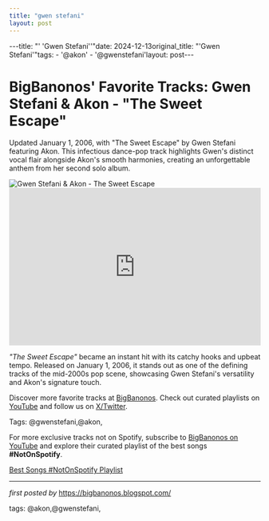 ```yaml
---
title: "gwen stefani"
layout: post
---
```

---title: "' 'Gwen Stefani''"date: 2024-12-13original_title: "'Gwen Stefani'"tags:  - '@akon'  - '@gwenstefani'layout: post---<!-- Post Title --><h1 >BigBanonos' Favorite Tracks: Gwen Stefani & Akon - "The Sweet Escape"</h1> <!-- Introductory Text --><p >Updated January 1, 2006, with "The Sweet Escape" by Gwen Stefani featuring Akon. This infectious dance-pop track highlights Gwen's distinct vocal flair alongside Akon's smooth harmonies, creating an unforgettable anthem from her second solo album.</p> <!-- Featured Image --><div > <img src="https://i.ytimg.com/vi/2QzipoIzPWU/hqdefault.jpg" alt="Gwen Stefani & Akon - The Sweet Escape" /></div> <!-- YouTube Video Embed --><div > <iframe width="100%" height="315" src="https://www.youtube.com/embed/O0lf_fE3HwA" title="Gwen Stefani - The Sweet Escape ft. Akon" frameborder="0" allow="accelerometer; autoplay; encrypted-media; gyroscope; picture-in-picture; web-share" referrerpolicy="strict-origin-when-cross-origin" allowfullscreen></iframe></div> <!-- Song Information --><div > <p><em>"The Sweet Escape"</em> became an instant hit with its catchy hooks and upbeat tempo. Released on January 1, 2006, it stands out as one of the defining tracks of the mid-2000s pop scene, showcasing Gwen Stefani's versatility and Akon's signature touch.</p></div> <!-- Footer Links --><div > <p>Discover more favorite tracks at <a href="https://bigbanonos.blogspot.com/" target="_blank">BigBanonos</a>. Check out curated playlists on <a href="https://www.youtube.com/@BigBanonos" target="_blank">YouTube</a> and follow us on <a href="https://x.com/bigbanonos" target="_blank">X/Twitter</a>.</p></div> <!-- Tags --><p >Tags: @gwenstefani,@akon,</p><!--Subscribe and Playlist Links--><div>    <p>For more exclusive tracks not on Spotify, subscribe to <a href="https://www.youtube.com/@BigBanonos" target="_blank">BigBanonos on YouTube</a> and explore their curated playlist of the best songs <strong>#NotOnSpotify</strong>.</p>    <p><a href="https://www.youtube.com/playlist?list=PLtuNtuTatqI0kFahUCbtbfenC_ET5O_tr" target="_blank">Best Songs #NotOnSpotify Playlist<br /></a></p></div><hr /><p><em>first posted by</em> <a href="https://bigbanonos.blogspot.com/" rel="noopener" target="_new">https://bigbanonos.blogspot.com/</a></p><p>tags: @akon,@gwenstefani,</p>
